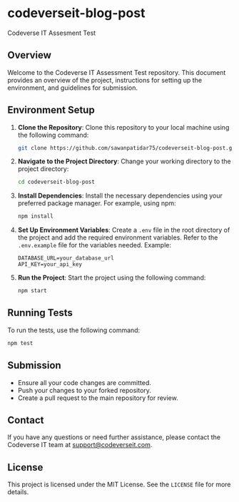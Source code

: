 # codeverseit-blog-post
Codeverse IT Assesment Test 
## Overview

Welcome to the Codeverse IT Assessment Test repository. This document provides an overview of the project, instructions for setting up the environment, and guidelines for submission.

## Environment Setup

1. **Clone the Repository**: Clone this repository to your local machine using the following command:
    ```bash
    git clone https://github.com/sawanpatidar75/codeverseit-blog-post.git
    ```

2. **Navigate to the Project Directory**: Change your working directory to the project directory:
    ```bash
    cd codeverseit-blog-post
    ```

3. **Install Dependencies**: Install the necessary dependencies using your preferred package manager. For example, using npm:
    ```bash
    npm install
    ```

4. **Set Up Environment Variables**: Create a `.env` file in the root directory of the project and add the required environment variables. Refer to the `.env.example` file for the variables needed. Example:
    ```
    DATABASE_URL=your_database_url
    API_KEY=your_api_key
    ```

5. **Run the Project**: Start the project using the following command:
    ```bash
    npm start
    ```

## Running Tests

To run the tests, use the following command:
```bash
npm test
```
## Submission

- Ensure all your code changes are committed.
- Push your changes to your forked repository.
- Create a pull request to the main repository for review.

## Contact

If you have any questions or need further assistance, please contact the Codeverse IT team at support@codeverseit.com.

## License

This project is licensed under the MIT License. See the `LICENSE` file for more details.